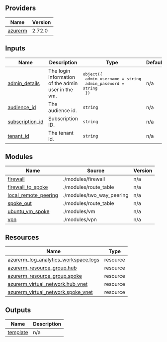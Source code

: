 ## Providers

| Name | Version |
|------|---------|
| <a name="provider_azurerm"></a> [azurerm](#provider\_azurerm) | 2.72.0 |
## Inputs

| Name | Description | Type | Default | Required |
|------|-------------|------|---------|:--------:|
| <a name="input_admin_details"></a> [admin\_details](#input\_admin\_details) | The login information of the admin user in the vm. | <pre>object({<br>    admin_username = string<br>    admin_password = string<br>  })</pre> | n/a | yes |
| <a name="input_audience_id"></a> [audience\_id](#input\_audience\_id) | The audience id. | `string` | n/a | yes |
| <a name="input_subscription_id"></a> [subscription\_id](#input\_subscription\_id) | Subscription ID. | `string` | n/a | yes |
| <a name="input_tenant_id"></a> [tenant\_id](#input\_tenant\_id) | The tenant id. | `string` | n/a | yes |
## Modules

| Name | Source | Version |
|------|--------|---------|
| <a name="module_firewall"></a> [firewall](#module\_firewall) | ./modules/firewall | n/a |
| <a name="module_firewall_to_spoke"></a> [firewall\_to\_spoke](#module\_firewall\_to\_spoke) | ./modules/route_table | n/a |
| <a name="module_local_remote_peering"></a> [local\_remote\_peering](#module\_local\_remote\_peering) | ./modules/two_way_peering | n/a |
| <a name="module_spoke_out"></a> [spoke\_out](#module\_spoke\_out) | ./modules/route_table | n/a |
| <a name="module_ubuntu_vm_spoke"></a> [ubuntu\_vm\_spoke](#module\_ubuntu\_vm\_spoke) | ./modules/vm | n/a |
| <a name="module_vpn"></a> [vpn](#module\_vpn) | ./modules/vpn | n/a |
## Resources

| Name | Type |
|------|------|
| [azurerm_log_analytics_workspace.logs](https://registry.terraform.io/providers/hashicorp/azurerm/2.72.0/docs/resources/log_analytics_workspace) | resource |
| [azurerm_resource_group.hub](https://registry.terraform.io/providers/hashicorp/azurerm/2.72.0/docs/resources/resource_group) | resource |
| [azurerm_resource_group.spoke](https://registry.terraform.io/providers/hashicorp/azurerm/2.72.0/docs/resources/resource_group) | resource |
| [azurerm_virtual_network.hub_vnet](https://registry.terraform.io/providers/hashicorp/azurerm/2.72.0/docs/resources/virtual_network) | resource |
| [azurerm_virtual_network.spoke_vnet](https://registry.terraform.io/providers/hashicorp/azurerm/2.72.0/docs/resources/virtual_network) | resource |
## Outputs

| Name | Description |
|------|-------------|
| <a name="output_template"></a> [template](#output\_template) | n/a |
